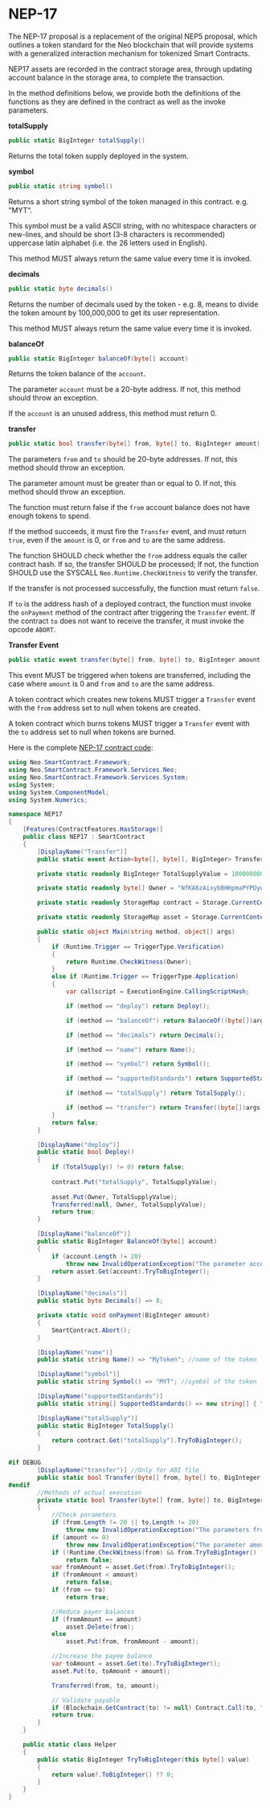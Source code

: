 # NEP-17

The NEP-17 proposal is a replacement of the original NEP5 proposal, which outlines a token standard for the Neo blockchain that will provide systems with a generalized interaction mechanism for tokenized Smart Contracts. 

NEP17 assets are recorded in the contract storage area, through updating account balance in the storage area, to complete the transaction.

In the method definitions below, we provide both the definitions of the functions as they are defined in the contract as well as the invoke parameters.

**totalSupply**    

```c#
public static BigInteger totalSupply()
```

Returns the total token supply deployed in the system.

**symbol**

```c#
public static string symbol()
```

Returns a short string symbol of the token managed in this contract. e.g. "MYT". 

This symbol must be a valid ASCII string, with no whitespace characters or new-lines, and should be short (3-8 characters is recommended) uppercase latin alphabet (i.e. the 26 letters used in English).

This method MUST always return the same value every time it is invoked.

**decimals**

```c#
public static byte decimals()
```

Returns the number of decimals used by the token - e.g. 8, means to divide the token amount by 100,000,000 to get its user representation.

This method MUST always return the same value every time it is invoked.

**balanceOf**

```c#
public static BigInteger balanceOf(byte[] account)
```

Returns the token balance of the `account`.

The parameter `account` must be a 20-byte address. If not, this method should throw an exception.

If the `account` is an unused address, this method must return 0.

**transfer**

```c#
public static bool transfer(byte[] from, byte[] to, BigInteger amount)
```

The parameters `from` and `to` should be 20-byte addresses. If not, this method should throw an exception.<br/>

The parameter amount must be greater than or equal to 0. If not, this method should throw an exception.<br/>

The function must return false if the `from` account balance does not have enough tokens to spend.<br/>

If the method succeeds, it must fire the `Transfer` event, and must return `true`, even if the `amount` is 0, or `from` and `to` are the same address.<br/>

The function SHOULD check whether the `from` address equals the caller contract hash. If so, the transfer SHOULD be processed; If not, the function SHOULD use the SYSCALL `Neo.Runtime.CheckWitness` to verify the transfer.<br/>

If the transfer is not processed successfully, the function must return `false`.

If `to` is the address hash of a deployed contract, the function must invoke the `onPayment` method of the contract after triggering the `Transfer` event. If the contract `to` does not want to receive the transfer, it must invoke the opcode `ABORT`.

**Transfer Event**

```c#
public static event transfer(byte[] from, byte[] to, BigInteger amount)
```

This event MUST be triggered when tokens are transferred, including the case where `amount` is 0 and `from` and `to` are the same address.<br/>

A token contract which creates new tokens MUST trigger a `Transfer` event with the `from` address set to null when tokens are created.<br/>

A token contract which burns tokens MUST trigger a `Transfer` event with the `to` address set to null when tokens are burned.

Here is the complete [NEP-17 contract code](https://github.com/neo-ngd/Neo3-Smart-Contract-Examples/blob/master/NEP17/Contract1.cs):

```c#
using Neo.SmartContract.Framework;
using Neo.SmartContract.Framework.Services.Neo;
using Neo.SmartContract.Framework.Services.System;
using System;
using System.ComponentModel;
using System.Numerics;

namespace NEP17
{
    [Features(ContractFeatures.HasStorage)]
    public class NEP17 : SmartContract
    {
        [DisplayName("Transfer")]
        public static event Action<byte[], byte[], BigInteger> Transferred;

        private static readonly BigInteger TotalSupplyValue = 10000000000000000;

        private static readonly byte[] Owner = "NfKA6zAixybBHHpmaPYPDywoqDaKzfMPf9".ToScriptHash(); //Owner Address

        private static readonly StorageMap contract = Storage.CurrentContext.CreateMap(nameof(contract));

        private static readonly StorageMap asset = Storage.CurrentContext.CreateMap(nameof(asset));

        public static object Main(string method, object[] args)
        {
            if (Runtime.Trigger == TriggerType.Verification)
            {
                return Runtime.CheckWitness(Owner);
            }
            else if (Runtime.Trigger == TriggerType.Application)
            {
                var callscript = ExecutionEngine.CallingScriptHash;

                if (method == "deploy") return Deploy();

                if (method == "balanceOf") return BalanceOf((byte[])args[0]);

                if (method == "decimals") return Decimals();

                if (method == "name") return Name();

                if (method == "symbol") return Symbol();

                if (method == "supportedStandards") return SupportedStandards();

                if (method == "totalSupply") return TotalSupply();

                if (method == "transfer") return Transfer((byte[])args[0], (byte[])args[1], (BigInteger)args[2], callscript);
            }
            return false;
        }

        [DisplayName("deploy")]
        public static bool Deploy()
        {
            if (TotalSupply() != 0) return false;
            
            contract.Put("totalSupply", TotalSupplyValue);
            
            asset.Put(Owner, TotalSupplyValue);
            Transferred(null, Owner, TotalSupplyValue);
            return true;
        }

        [DisplayName("balanceOf")]
        public static BigInteger BalanceOf(byte[] account)
        {
            if (account.Length != 20)
                throw new InvalidOperationException("The parameter account SHOULD be 20-byte non-zero addresses.");
            return asset.Get(account).TryToBigInteger();
        }

        [DisplayName("decimals")]
        public static byte Decimals() => 8;

        private static void onPayment(BigInteger amount)
        {
            SmartContract.Abort();
        }

        [DisplayName("name")]
        public static string Name() => "MyToken"; //name of the token

        [DisplayName("symbol")]
        public static string Symbol() => "MYT"; //symbol of the token

        [DisplayName("supportedStandards")]
        public static string[] SupportedStandards() => new string[] { "NEP-5", "NEP-7", "NEP-10" };

        [DisplayName("totalSupply")]
        public static BigInteger TotalSupply()
        {
            return contract.Get("totalSupply").TryToBigInteger();
        }

#if DEBUG
        [DisplayName("transfer")] //Only for ABI file
        public static bool Transfer(byte[] from, byte[] to, BigInteger amount) => true;
#endif
        //Methods of actual execution
        private static bool Transfer(byte[] from, byte[] to, BigInteger amount, byte[] callscript)
        {
            //Check parameters
            if (from.Length != 20 || to.Length != 20)
                throw new InvalidOperationException("The parameters from and to SHOULD be 20-byte addresses.");
            if (amount <= 0)
                throw new InvalidOperationException("The parameter amount MUST be greater than 0.");
            if (!Runtime.CheckWitness(from) && from.TryToBigInteger() != callscript.TryToBigInteger())
                return false;
            var fromAmount = asset.Get(from).TryToBigInteger();
            if (fromAmount < amount)
                return false;
            if (from == to)
                return true;

            //Reduce payer balances
            if (fromAmount == amount)
                asset.Delete(from);
            else
                asset.Put(from, fromAmount - amount);

            //Increase the payee balance
            var toAmount = asset.Get(to).TryToBigInteger();
            asset.Put(to, toAmount + amount);

            Transferred(from, to, amount);

            // Validate payable
            if (Blockchain.GetContract(to) != null) Contract.Call(to, "onPayment", new object[] { amount });
            return true;
        }
    }

    public static class Helper
    {
        public static BigInteger TryToBigInteger(this byte[] value)
        {
            return value?.ToBigInteger() ?? 0;
        }
    }
}
```

